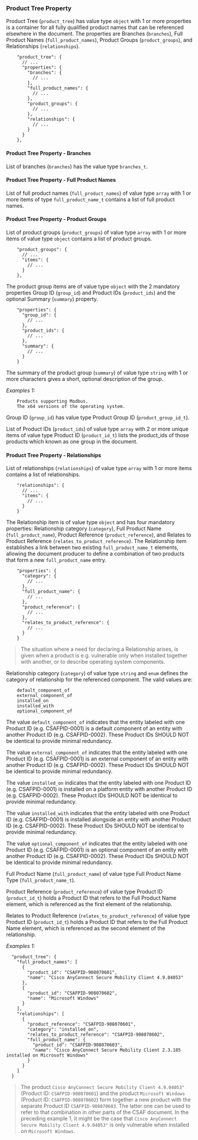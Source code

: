 ### Product Tree Property

Product Tree (`product_tree`) has value type `object` with 1 or more properties is a container for all fully qualified product names that
can be referenced elsewhere in the document.
The properties are Branches (`branches`), Full Product Names (`full_product_names`), Product Groups (`product_groups`),
and Relationships (`relationships`).

```
    "product_tree": {
      // ...
      "properties": {
        "branches": {
          // ...
        },
        "full_product_names": {
          // ...
        },
        "product_groups": {
          // ...
        },
        "relationships": {
          // ...
        }
      }
    },
```

#### Product Tree Property - Branches

List of branches (`branches`) has the value type `branches_t`.

#### Product Tree Property - Full Product Names

List of full product names (`full_product_names`) of value type `array` with 1 or more items of type `full_product_name_t` contains a
list of full product names.

#### Product Tree Property - Product Groups

List of product groups (`product_groups`) of value type `array` with 1 or more items of value type `object` contains a list of product groups.

```
    "product_groups": {
      // ...
      "items": {
        // ...
      }
    },
```

The product group items are of value type `object` with the 2 mandatory properties Group ID (`group_id`) and Product IDs (`product_ids`) and
the optional Summary (`summary`) property.

```
    "properties": {
      "group_id": {
        // ...
      },
      "product_ids": {
        // ...
      },
      "summary": {
        // ...
      }
    }
```

The summary of the product group (`summary`) of value type `string` with 1 or more characters gives a short, optional description of the group.

*Examples 1:*

```
    Products supporting Modbus.
    The x64 versions of the operating system.
```

Group ID (`group_id`) has value type Product Group ID (`product_group_id_t`).

List of Product IDs (`product_ids`) of value type `array` with 2 or more unique items of value type Product ID (`product_id_t`) lists
the product_ids of those products which known as one group in the document.

#### Product Tree Property - Relationships

List of relationships (`relationships`) of value type `array` with 1 or more items contains a list of relationships.

```
    "relationships": {
      // ...
      "items": {
        // ...
      }
    }
```

The Relationship item is of value type `object` and has four mandatory properties: Relationship category (`category`),
Full Product Name (`full_product_name`), Product Reference (`product_reference`), and Relates to Product Reference (`relates_to_product_reference`).
The Relationship item establishes a link between two existing `full_product_name_t` elements,
allowing the document producer to define a combination of two products that form a new `full_product_name` entry.

```
    "properties": {
      "category": {
        // ...
      },
      "full_product_name": {
        // ...
      },
      "product_reference": {
        // ...
      },
      "relates_to_product_reference": {
        // ...
      }
    }
```

> The situation where a need for declaring a Relationship arises,
> is given when a product is e.g. vulnerable only when installed together with another, or to describe operating system components.

Relationship category (`category`) of value type `string` and `enum` defines the category of relationship for the referenced component.
The valid values are:

```
    default_component_of
    external_component_of
    installed_on
    installed_with
    optional_component_of
```

The value `default_component_of` indicates that the entity labeled with one Product ID (e.g. CSAFPID-0001) is a default component of
an entity with another Product ID (e.g. CSAFPID-0002).
These Product IDs SHOULD NOT be identical to provide minimal redundancy.

The value `external_component_of` indicates that the entity labeled with one Product ID (e.g. CSAFPID-0001) is an external component of
an entity with another Product ID (e.g. CSAFPID-0002).
These Product IDs SHOULD NOT be identical to provide minimal redundancy.

The value `installed_on` indicates that the entity labeled with one Product ID (e.g. CSAFPID-0001) is installed on a platform entity with
another Product ID (e.g. CSAFPID-0002).
These Product IDs SHOULD NOT be identical to provide minimal redundancy.

The value `installed_with` indicates that the entity labeled with one Product ID (e.g. CSAFPID-0001) is installed alongside
an entity with another Product ID (e.g. CSAFPID-0002).
These Product IDs SHOULD NOT be identical to provide minimal redundancy.

The value `optional_component_of` indicates that the entity labeled with one Product ID (e.g. CSAFPID-0001) is an optional component of
an entity with another Product ID (e.g. CSAFPID-0002).
These Product IDs SHOULD NOT be identical to provide minimal redundancy.

Full Product Name (`full_product_name`) of value type Full Product Name Type (`full_product_name_t`).

Product Reference (`product_reference`) of value type Product ID (`product_id_t`) holds a Product ID that refers to the Full Product Name element,
which is referenced as the first element of the relationship.

Relates to Product Reference (`relates_to_product_reference`) of value type Product ID (`product_id_t`) holds a Product ID that refers to
the Full Product Name element, which is referenced as the second element of the relationship.

*Examples 1:*

```
  "product_tree": {
    "full_product_names": [
      {
        "product_id": "CSAFPID-908070601",
        "name": "Cisco AnyConnect Secure Mobility Client 4.9.04053"
      },
      {
        "product_id": "CSAFPID-908070602",
        "name": "Microsoft Windows"
      }
    ],
    "relationships": [
      {
        "product_reference": "CSAFPID-908070601",
        "category": "installed_on",
        "relates_to_product_reference": "CSAFPID-908070602",
        "full_product_name": {
          "product_id": "CSAFPID-908070603",
          "name": "Cisco AnyConnect Secure Mobility Client 2.3.185 installed on Microsoft Windows"
        }
      }
    ]
  }
```

> The product `Cisco AnyConnect Secure Mobility Client 4.9.04053"` (Product ID: `CSAFPID-908070601`) and the product `Microsoft Windows`
> (Product ID: `CSAFPID-908070602`) form together a new product with the separate Product ID `CSAFPID-908070603`.
> The latter one can be used to refer to that combination in other parts of the CSAF document.
> In the preceding example 1, it might be the case that `Cisco AnyConnect Secure Mobility Client 4.9.04053"` is only
> vulnerable when installed on `Microsoft Windows`.
